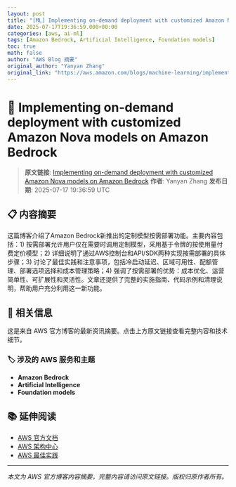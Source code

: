 ```yaml
---
layout: post
title: "[ML] Implementing on-demand deployment with customized Amazon Nova models on Amazon Bedrock"
date: 2025-07-17T19:36:59.000+00:00
categories: [aws, ai-ml]
tags: [Amazon Bedrock, Artificial Intelligence, Foundation models]
toc: true
math: false
author: "AWS Blog 摘要"
original_author: "Yanyan Zhang"
original_link: "https://aws.amazon.com/blogs/machine-learning/implementing-on-demand-deployment-with-customized-amazon-nova-models-on-amazon-bedrock/"
---
```


# 🤖 Implementing on-demand deployment with customized Amazon Nova models on Amazon Bedrock

> **原文链接**: [Implementing on-demand deployment with customized Amazon Nova models on Amazon Bedrock](https://aws.amazon.com/blogs/machine-learning/implementing-on-demand-deployment-with-customized-amazon-nova-models-on-amazon-bedrock/)
> **作者**: Yanyan Zhang
> **发布日期**: 2025-07-17 19:36:59 UTC

## 📋 内容摘要

这篇博客介绍了Amazon Bedrock新推出的定制模型按需部署功能。主要内容包括：1) 按需部署允许用户仅在需要时调用定制模型，采用基于令牌的按使用量付费定价模型；2) 详细说明了通过AWS控制台和API/SDK两种实现按需部署的具体步骤；3) 讨论了最佳实践和注意事项，包括冷启动延迟、区域可用性、配额管理、部署选项选择和成本管理策略；4) 强调了按需部署的优势：成本优化、运营简单性、可扩展性和灵活性。文章还提供了完整的实施指南、代码示例和清理说明，帮助用户充分利用这一新功能。

## 🔗 相关信息

这是来自 AWS 官方博客的最新资讯摘要。点击上方原文链接查看完整内容和技术细节。

### 🏷️ 涉及的 AWS 服务和主题

- **Amazon Bedrock**
- **Artificial Intelligence**
- **Foundation models**

## 📚 延伸阅读

- [AWS 官方文档](https://docs.aws.amazon.com/)
- [AWS 架构中心](https://aws.amazon.com/architecture/)
- [AWS 最佳实践](https://aws.amazon.com/architecture/well-architected/)

---

*本文为 AWS 官方博客内容摘要，完整内容请访问原文链接。版权归原作者所有。*